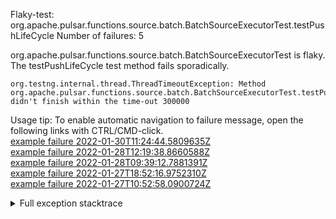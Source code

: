         
Flaky-test: org.apache.pulsar.functions.source.batch.BatchSourceExecutorTest.testPushLifeCycle
Number of failures: 5

org.apache.pulsar.functions.source.batch.BatchSourceExecutorTest is flaky. The testPushLifeCycle test method fails sporadically.

```
org.testng.internal.thread.ThreadTimeoutException: Method org.apache.pulsar.functions.source.batch.BatchSourceExecutorTest.testPushLifeCycle() didn't finish within the time-out 300000
```

Usage tip: To enable automatic navigation to failure message, open the following links with CTRL/CMD-click.  
[example failure 2022-01-30T11:24:44.5809635Z](https://github.com/apache/pulsar/runs/4996340534?check_suite_focus=true?check_suite_focus=true#step:8:7187)  
[example failure 2022-01-28T12:19:38.8660588Z](https://github.com/apache/pulsar/runs/4980157480?check_suite_focus=true?check_suite_focus=true#step:8:5243)  
[example failure 2022-01-28T09:39:12.7881391Z](https://github.com/apache/pulsar/runs/4978229523?check_suite_focus=true?check_suite_focus=true#step:8:5243)  
[example failure 2022-01-27T18:52:16.9752310Z](https://github.com/apache/pulsar/runs/4970761706?check_suite_focus=true?check_suite_focus=true#step:8:6922)  
[example failure 2022-01-27T10:52:58.0900724Z](https://github.com/apache/pulsar/runs/4964192518?check_suite_focus=true?check_suite_focus=true#step:8:14359)  


<details>
<summary>Full exception stacktrace</summary>
<code><pre>
org.testng.internal.thread.ThreadTimeoutException: Method org.apache.pulsar.functions.source.batch.BatchSourceExecutorTest.testPushLifeCycle() didn't finish within the time-out 300000
	at org.testng.internal.MethodInvocationHelper.invokeWithTimeoutWithNewExecutor(MethodInvocationHelper.java:371)
	at org.testng.internal.MethodInvocationHelper.invokeWithTimeout(MethodInvocationHelper.java:282)
	at org.testng.internal.TestInvoker.invokeMethod(TestInvoker.java:605)
	at org.testng.internal.TestInvoker.retryFailed(TestInvoker.java:214)
	at org.testng.internal.MethodRunner.runInSequence(MethodRunner.java:58)
	at org.testng.internal.TestInvoker$MethodInvocationAgent.invoke(TestInvoker.java:822)
	at org.testng.internal.TestInvoker.invokeTestMethods(TestInvoker.java:147)
	at org.testng.internal.TestMethodWorker.invokeTestMethods(TestMethodWorker.java:146)
	at org.testng.internal.TestMethodWorker.run(TestMethodWorker.java:128)
	at java.base/java.util.ArrayList.forEach(ArrayList.java:1541)
	at org.testng.TestRunner.privateRun(TestRunner.java:764)
	at org.testng.TestRunner.run(TestRunner.java:585)
	at org.testng.SuiteRunner.runTest(SuiteRunner.java:384)
	at org.testng.SuiteRunner.runSequentially(SuiteRunner.java:378)
	at org.testng.SuiteRunner.privateRun(SuiteRunner.java:337)
	at org.testng.SuiteRunner.run(SuiteRunner.java:286)
	at org.testng.SuiteRunnerWorker.runSuite(SuiteRunnerWorker.java:53)
	at org.testng.SuiteRunnerWorker.run(SuiteRunnerWorker.java:96)
	at org.testng.TestNG.runSuitesSequentially(TestNG.java:1218)
	at org.testng.TestNG.runSuitesLocally(TestNG.java:1140)
	at org.testng.TestNG.runSuites(TestNG.java:1069)
	at org.testng.TestNG.run(TestNG.java:1037)
	at org.apache.maven.surefire.testng.TestNGExecutor.run(TestNGExecutor.java:135)
	at org.apache.maven.surefire.testng.TestNGDirectoryTestSuite.executeSingleClass(TestNGDirectoryTestSuite.java:112)
	at org.apache.maven.surefire.testng.TestNGDirectoryTestSuite.executeLazy(TestNGDirectoryTestSuite.java:123)
	at org.apache.maven.surefire.testng.TestNGDirectoryTestSuite.execute(TestNGDirectoryTestSuite.java:90)
	at org.apache.maven.surefire.testng.TestNGProvider.invoke(TestNGProvider.java:146)
	at org.apache.maven.surefire.booter.ForkedBooter.invokeProviderInSameClassLoader(ForkedBooter.java:384)
	at org.apache.maven.surefire.booter.ForkedBooter.runSuitesInProcess(ForkedBooter.java:345)
	at org.apache.maven.surefire.booter.ForkedBooter.execute(ForkedBooter.java:126)
	at org.apache.maven.surefire.booter.ForkedBooter.main(ForkedBooter.java:418)

</pre></code>
</details>

